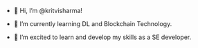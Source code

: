 - 👋 Hi, I’m @kritvisharma!

- 🌱 I’m currently learning DL and Blockchain Technology.
- 💞️ I’m excited to learn and develop my skills as a SE developer.

<!---
kritvisharma/kritvisharma is a ✨ special ✨ repository because its `README.md` (this file) appears on your GitHub profile.
You can click the Preview link to take a look at your changes.
--->
